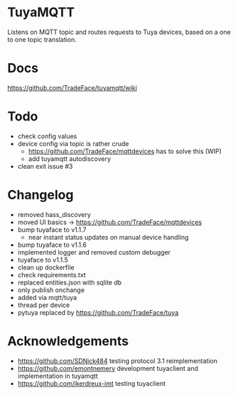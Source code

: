 TuyaMQTT
==================

Listens on MQTT topic and routes requests to Tuya devices, based on a one to one topic translation. 

Docs
================
https://github.com/TradeFace/tuyamqtt/wiki



Todo
===================
- check config values
- device config via topic is rather crude
  - https://github.com/TradeFace/mqttdevices has to solve this (WIP)
  - add tuyamqtt autodiscovery
- clean exit issue #3


Changelog
==================
- removed hass_discovery
- moved UI basics -> https://github.com/TradeFace/mqttdevices 
- bump tuyaface to v1.1.7 
  - near instant status updates on manual device handling
- bump tuyaface to v1.1.6
- implemented logger and removed custom debugger
- tuyaface to v1.1.5
- clean up dockerfile
- check requirements.txt 
- replaced entities.json with sqlite db
- only publish onchange
- added via mqtt/tuya
- thread per device
- pytuya replaced by https://github.com/TradeFace/tuya

Acknowledgements
=================
- https://github.com/SDNick484 testing protocol 3.1 reimplementation
- https://github.com/emontnemery development tuyaclient and implementation in tuyamqtt
- https://github.com/jkerdreux-imt testing tuyaclient

